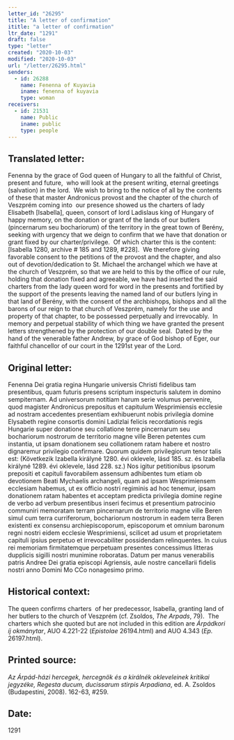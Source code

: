 ```yaml
---
letter_id: "26295"
title: "A letter of confirmation"
ititle: "a letter of confirmation"
ltr_date: "1291"
draft: false
type: "letter"
created: "2020-10-03"
modified: "2020-10-03"
url: "/letter/26295.html"
senders:
  - id: 26288
    name: Fenenna of Kuyavia
    iname: fenenna of kuyavia
    type: woman
receivers:
  - id: 21531
    name: Public
    iname: public
    type: people
---
```

<h2> Translated letter:</h2><p>Fenenna by the grace of God queen of Hungary to all the faithful of Christ, present and future,&nbsp; who will look at the present writing, eternal greetings (salvation) in the lord.&nbsp; We wish to bring to the notice of all by the contents of these that master Andronicus provost and the chapter of the church of Veszprém coming into&nbsp; our presence showed us the charters of lady Elisabeth [Isabella], queen, consort of lord Ladislaus king of Hungary of happy memory, on the donation or grant of the lands of our butlers (pincernarum seu bochariorum) of the territory in the great town of Berény, seeking with urgency that we deign to confirm that we have that donation or grant fixed by our charter/privilege.&nbsp; Of which charter this is the content:[Isabella 1280, archive # 185 and 1289, #228].&nbsp; We therefore giving favorable consent to the petitions of the provost and the chapter, and also out of devotion/dedication to St. Michael the archangel which we have at the church of Veszprém, so that we are held to this by the office of our rule, holding that donation fixed and agreeable, we have had inserted the said charters from the lady queen word for word in the presents and fortified by the support of the presents leaving the named land of our butlers lying in that land of Berény, with the consent of the archbishops, bishops and all the barons of our reign to that church of Veszprém, namely for the use and property of that chapter, to be possessed perpetually and irrevocably.&nbsp; In memory and perpetual stability of which thing we have granted the present letters strengthened by the protection of our double seal.&nbsp; Dated by the hand of the venerable father Andrew, by grace of God bishop of Eger, our faithful chancellor of our court in the 1291st year of the Lord.</p><h2 class="mt-4"> Original letter:</h2><p>Fenenna Dei gratia regina Hungarie universis Christi fidelibus tam presentibus, quam futuris presens scriptum inspecturis salutem in domino sempiternam. Ad universorum notitiam harum serie volumus pervenire, quod magister Andronicus prepositus et capitulum Wesprimiensis ecclesie ad nostram accedentes presentiam exhibuerunt nobis privilegia domine Elysabeth regine consortis domini Ladizlai felicis recordationis regis Hungarie super donatione seu collatione terre pincernarum seu bochariorum nostrorum de territorio magne ville Beren petentes cum instantia, ut ipsam donationem seu collationem ratam habere et nostro dignaremur privilegio confirmare. Quorum quidem privilegiorum tenor talis est: (Következik Izabella királyné 1280. évi oklevele, lásd 185. sz. és Izabella királyné 1289. évi oklevele, lásd 228. sz.) Nos igitur petitionibus ipsorum prepositi et capituli favorabilem assensum adhibentes tum etiam ob devotionem Beati Mychaelis archangeli, quam ad ipsam Wesprimiensem ecclesiam habemus, ut ex officio nostri regiminis ad hoc tenemur, ipsam donationem ratam habentes et acceptam predicta privilegia domine regine de verbo ad verbum presentibus inseri fecimus et presentium patrocinio communiri memoratam terram pincernarum de territorio magne ville Beren simul cum terra curriferorum, bochariorum nostrorum in eadem terra Beren existenti ex consensu archiepiscoporum, episcoporum et omnium baronum regni nostri eidem ecclesie Wesprimiensi, scilicet ad usum et proprietatem capituli ipsius perpetuo et irrevocabiliter possidendam relinquentes. In cuius rei memoriam firmitatemque perpetuam presentes concessimus litteras dupplicis sigilli nostri munimine roboratas. Datum per manus venerabilis patris Andree Dei gratia episcopi Agriensis, aule nostre cancellarii fidelis nostri anno Domini Mo CCo nonagesimo primo.</p><h2 class="mt-4"> Historical context:</h2><p>The queen confirms charters&nbsp; of her predecessor, Isabella, granting land of her butlers to the church of Veszprém (cf. Zsoldos, <i>The Arpads</i>, 79).&nbsp; The charters which she quoted but are not included in this edition are <i>Árpádkori íj okmánytar</i>, AUO 4.221-22 (<i>Epistolae</i> 26194.html) and AUO 4.343 (<i>Ep.</i> 26197.html).&nbsp;</p><h2 class="mt-4"> Printed source:</h2><p><span><em>Az Árpád-házi hercegek, hercegnök és a királnék okleveleinek kritikai jegyzéke,</em>&nbsp;</span><em>Regesta ducum, ducissarum stirpis Arpadiana</em><span>, ed. A. Zsoldos (Budapestini, 2008). 162-63, #259.</span></p><h2 class="mt-4"> Date:</h2>1291